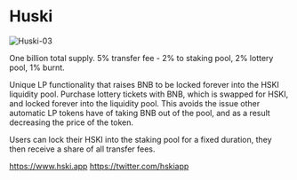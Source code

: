 # Huski

![Huski-03](https://user-images.githubusercontent.com/71923508/158597699-c30fd406-ffbb-46bc-9172-f04e0f9f9370.png)

One billion total supply. 5% transfer fee - 2% to staking pool, 2% lottery pool, 1% burnt.

Unique LP functionality that raises BNB to be locked forever into the HSKI liquidity pool. Purchase lottery tickets with BNB, which is swapped for HSKI, and locked forever into the liquidity pool. This avoids the issue other automatic LP tokens have of taking BNB out of the pool, and as a result decreasing the price of the token.

Users can lock their HSKI into the staking pool for a fixed duration, they then receive a share of all transfer fees.

https://www.hski.app
https://twitter.com/hskiapp
